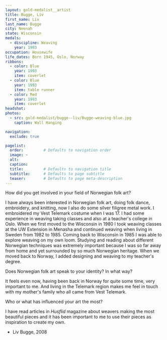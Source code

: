 ```yaml
---
layout: gold-medalist__artist
title: Bugge, Liv
first_name: Liv
last_name: Bugge
city: Neenah
state: Wisconsin
medals: 
  - discipline: Weaving
    year: 1993
occupation: Housewife
life_dates: Born 1945, Oslo, Norway
ribbons:
  - color: Blue
    year: 1993
    item: coverlet
  - color: Blue
    year: 1993
    item: table runner
  - color: Red
    year: 1993
    item: coverlet
headshot:
photos:
  - src: gold-medalist/bugge--liv/Bugge-weaving-blue.jpg
    caption: Wall Hanging

navigation:
  exclude: true

pagelist:
  order:         # Defaults to navigation order  
  image: ~
  alt:
  caption:
  title:         # Defaults to navigation title
  subtitle:      # Defaults to page subtitle
  teaser:        # Defaults to page meta-description  
---
```

How did you get involved in your field of Norwegian folk art?

I have always been interested in Norwegian folk art, doing folk dance, embroidery, and knitting, now I also do some silver filigree metal work. I embroidered my Vest Telemark costume when I was 17. I had some experience in weaving taking classes and also at a teacher's college in Oslo. When we first moved to the Wisconsin in 1980 I took weaving classes at the UW Extension in Menasha and continued weaving when living in Sweden from 1982 to 1985. Coming back to Wisconsin in 1985 I was able to explore weaving on my own loom. Studying and reading about different Norwegian techniques was extremely important because I was so far away from home and yet surrounded by so much Norwegian heritage. When we moved back to Norway, I added designing and weaving to my teacher's degree.

Does Norwegian folk art speak to your identity?  In what way?

It feels even now, having been back in Norway for quite some time, very important to me. And living in the Telemark region makes me feel in touch with my mother's family who all came from Vest Telemark.

Who or what has influenced your art the most?

I have read articles in _Husflid_ magazine about weavers making the most beautiful pieces and it has been important to me to use their pieces as inspiration to create my own.

- Liv Bugge, 2008

